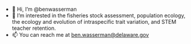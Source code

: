 - 👋 Hi, I’m @benwasserman
- 👀 I’m interested in the fisheries stock assessment, population ecology, the ecology and evolution of intraspecific trait variation, and STEM teacher retention.
- 📫 You can reach me at ben.wasserman@delaware.gov

<!---
benwasserman/benwasserman is a ✨ special ✨ repository because its `README.md` (this file) appears on your GitHub profile.
You can click the Preview link to take a look at your changes.
--->
